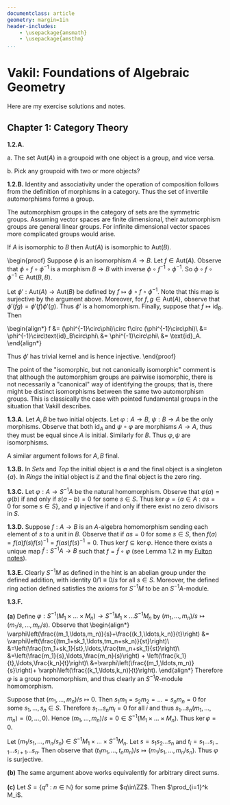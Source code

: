 ```yaml
---
documentclass: article
geometry: margin=1in
header-includes:
    - \usepackage{amsmath}
    - \usepackage{amsthm}
...
```


Vakil: Foundations of Algebraic Geometry
========================================

Here are my exercise solutions and notes.

Chapter 1: Category Theory
--------------------------

**1.2.A.**

 a. The set $\text{Aut}(A)$ in a groupoid with one object is a group,
and vice versa.

 b. Pick any groupoid with two or more objects?

**1.2.B.** Identity and associativity under the operation of composition
follows from the definition of morphisms in a category. Thus the set of
invertile automorphisms forms a group.

The automorphism groups in the category of sets are the symmetric
groups. Assuming vector spaces are finite dimensional, their automorphism groups
are general linear groups. For infinite dimensional vector spaces more
complicated groups would arise.

If $A$ is isomorphic to $B$ then $\text{Aut}(A)$ is isomorphic to
$\text{Aut}(B).$

\begin{proof}
Suppose $\phi$ is an isomorphism $A\to B$. Let $f\in\text{Aut}(A)$.
Observe that $\phi\circ f\circ\phi^{-1}$ is a morphism $B\to B$ with inverse
$\phi\circ f^{-1}\circ\phi^{-1}$. So $\phi\circ f\circ\phi^{-1}\in\text{Aut}
(B,B)$.

Let $\phi':\text{Aut}(A)\to\text{Aut}(B)$ be defined by $f\mapsto\phi\circ
f\circ\phi^{-1}$. Note that this map is surjective by the argument above.
Moreover, for $f,g\in\text{Aut}(A)$, observe that
$\phi'(fg)=\phi'(f)\phi'(g)$. Thus $\phi'$ is a homomorphism.
Finally, suppose that $f\mapsto\text{id}_B$. Then

\begin{align*}
f &= (\phi^{-1}\circ\phi)\circ f\circ (\phi^{-1}\circ\phi)\\
  &= \phi^{-1}\circ\text{id}_B\circ\phi\\
  &= \phi^{-1}\circ\phi\\
  &= \text{id}_A.
\end{align*}

Thus $\phi'$ has trivial kernel and is hence injective.
\end{proof}

The point of the "isomorphic, but not canonically isomorphic" comment is that
although the automorphism groups are pairwise isomorphic, there is not
necessarily a "canonical" way of identifying the groups; that is, there might
be distinct isomorphisms between the same two automorphism groups. This is
classically the case with pointed fundamental groups in the situation that
Vakill describes.

**1.3.A.** Let $A, B$ be two initial objects. Let $\varphi:A\to B$, $\psi:B\to
A$ be the only morphisms. Observe that both $\text{id}_A$ and $\psi\circ\varphi$
are morphisms $A\to A$, thus they must be equal since $A$ is initial. Similarly
for $B$. Thus $\varphi,\psi$ are isomorphisms.

A similar argument follows for $A, B$ final.

**1.3.B.** In *Sets* and *Top* the initial object is $\emptyset$ and the final
object is a singleton $\{a\}$. In *Rings* the initial object is $\mathbb{Z}$
and the final object is the zero ring.

**1.3.C.** Let $\varphi:A\to S^{-1}A$ be the natural homomorphism. Observe that
$\varphi(a)=\varphi(b)$ if and only if $s(a-b)=0$ for some $s\in S$. Thus
$\ker\varphi=\{a\in A \ : \ as=0 \ \text{for some} \ s\in S\}$, and $\varphi$
injective if and only if there exist no zero divisors in $S$.

**1.3.D.** Suppose $f:A\to B$ is an $A$-algebra homomorphism sending each
element of $s$ to a unit in $B$. Observe that if $as=0$ for some $s\in S$, then
$f(a)=f(a)f(s)f(s)^{-1}=f(as)f(s)^{-1}=0$. Thus $\ker f\subseteq\ker\varphi$.
Hence there exists a unique map $\widetilde{f}:S^{-1}A\to B$ such that
$f=\widetilde{f}\circ\varphi$ (see Lemma 1.2 in my [Fulton notes][BroFulton]).

**1.3.E.** Clearly $S^{-1}M$ as defined in the hint is an abelian group under
the defined addition, with identity $0/1\equiv 0/s$ for all $s\in S$. Moreover,
the defined ring action defined satisfies the axioms for $S^{-1}M$ to be an
$S^{-1}A$-module.

**1.3.F.**

**\(a\)** Define $\varphi:S^{-1}(M_1\times\ldots\times M_n)\to S^{-1}M_1\times\ldots
S^{-1}M_n$ by $(m_1,\ldots,m_n)/s\mapsto (m_1/s,\ldots,m_n/s)$. Observe that
\begin{align*}
    \varphi\left(\frac{(m_1,\ldots,m_n)}{s}+\frac{(k_1,\ldots,k_n)}{t}\right)
        &= \varphi\left(\frac{(tm_1+sk_1,\ldots,tm_n+sk_n)}{st}\right)\\
        &=\left(\frac{tm_1+sk_1}{st},\ldots,\frac{tm_n+sk_1}{st}\right)\\
        &=\left(\frac{m_1}{s},\ldots,\frac{m_n}{s}\right)
            + \left(\frac{k_1}{t},\ldots,\frac{k_n}{t}\right)\\
        &=\varphi\left(\frac{(m_1,\ldots,m_n)}{s}\right)+
            \varphi\left(\frac{(k_1,\ldots,k_n)}{t}\right).
\end{align*}
Therefore $\varphi$ is a group homomorphism, and thus clearly an
$S^{-1}R$-module homomorphism.

Suppose that $(m_1,\ldots,m_n)/s\mapsto 0$. Then
$s_1m_1=s_2m_2=\ldots=s_nm_n=0$ for some
$s_1,\ldots,s_n\in S$. Therefore $s_1\ldots s_n m_i=0$ for all $i$ and thus
$s_1\ldots s_n(m_1,\ldots,m_n)=(0,\ldots,0)$. Hence $(m_1,\ldots,m_n)/s=0\in
S^{-1}(M_1\times\ldots\times M_n)$. Thus $\ker\varphi=0$.

Let $(m_1/s_1,\ldots,m_n/s_n)\in S^{-1}M_1\times\ldots\times
S^{-1}M_n$. Let $s=s_1s_2\ldots s_n$ and $t_i=s_1\ldots s_{i-1}\ldots
s_{i+1}\ldots s_n$. Then observe that $(t_1m_1,\ldots,t_nm_n)/s\mapsto
(m_1/s_1,\ldots,m_n/s_n)$. Thus $\varphi$ is surjective.

**\(b\)** The same argument above works equivalently for arbitrary direct sums.

**\(c\)** Let $S=\{q^n \ : \ n\in\mathbb{N}\}$ for some prime $q\in\ZZ$. Then
$\prod_{i=1}^k M_i$.

[BroFulton]: http://permutationlock.com/static/algebraic_curves.pdf

